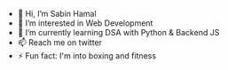 - 👋 Hi, I’m Sabin Hamal
- 👀 I’m interested in Web Development
- 🌱 I’m currently learning DSA with Python & Backend JS
- 📫 Reach me on twitter
- ⚡ Fun fact: I'm into boxing and fitness

<!---
maybesabin/maybesabin is a ✨ special ✨ repository because its `README.md` (this file) appears on your GitHub profile.
You can click the Preview link to take a look at your changes.
--->
